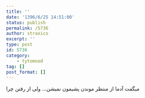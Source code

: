 ```yaml
---
title: ''
date: '1396/6/25 14:51:00'
status: publish
permalink: /5736
author: straxico
excerpt: ''
type: post
id: 5736
category:
    - tytomood
tag: []
post_format: []
---
```

میگفت آدما از منتظر موندن پشیمون نمیشن… ولی از رفتن چرا